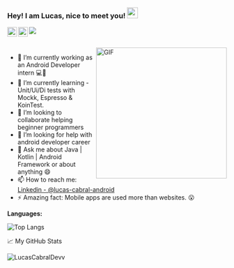 ### Hey! I am Lucas, nice to meet you! <img src="https://media.giphy.com/media/hvRJCLFzcasrR4ia7z/giphy.gif" width="25px"> 
<a href="https://www.linkedin.com/in/lucas-cabral-android/">
  <img align="left" alt="Cabral's LinkedIn" width="22px" src="https://raw.githubusercontent.com/peterthehan/peterthehan/master/assets/linkedin.svg" />
</a>
<a href="https://open.spotify.com/user/m53jlw64ysng38bldm8oxeqjm">
  <img align="left" alt="Cabral's Spotify" width="22px" src="https://raw.githubusercontent.com/peterthehan/peterthehan/master/assets/spotify.svg" />
  
  ![](https://visitor-badge.glitch.me/badge?page_id=LucasCabralDevv.LucasCabralDevv)
</a> 

<br />

<img align="right" alt="GIF" src="https://github.com/LucasCabralDevv/LucasCabralDevv/blob/main/1.gif?raw=true" width="300" height="300" />

- 🔭 I’m currently working as an Android Developer intern 💻📱
- 🌱 I’m currently learning - Unit/Ui/Di tests with Mockk, Espresso & KoinTest.
- 👯 I’m looking to collaborate helping beginner programmers 
- 🤔 I’m looking for help with android developer career 
- 💬 Ask me about Java | Kotlin | Android Framework or about anything 😄
- 📫 How to reach me: [Linkedin - @lucas-cabral-android](https://www.linkedin.com/in/lucas-cabral-android/)
- ⚡ Amazing fact: Mobile apps are used more than websites. 😮

**Languages:** 

![Top Langs](https://github-readme-stats.vercel.app/api/top-langs/?username=LucasCabralDevv&theme=gotham)

📈 My GitHub Stats
<p align="left"> <img src="https://github-readme-stats.vercel.app/api?username=LucasCabralDevv&show_icons=true&theme=gotham" alt="LucasCabralDevv" />
